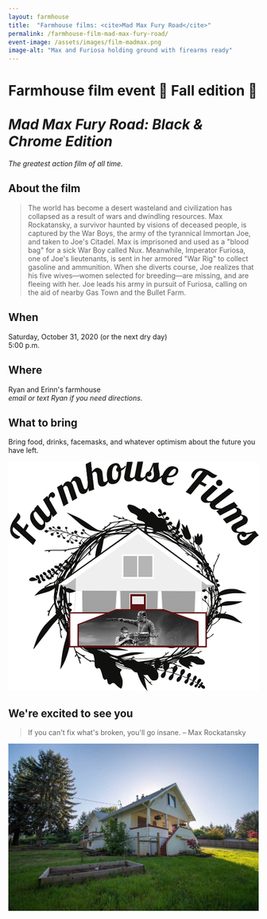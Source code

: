 ```yaml
---
layout: farmhouse
title:  "Farmhouse films: <cite>Mad Max Fury Road</cite>"
permalink: /farmhouse-film-mad-max-fury-road/
event-image: /assets/images/film-madmax.png
image-alt: "Max and Furiosa holding ground with firearms ready"
---
```


<h1>Farmhouse film event 🍁 Fall edition 🍁<br><br><cite>Mad Max Fury Road: Black & Chrome Edition</cite></h1>


_The greatest action film of all time._

## About the film

> The world has become a desert wasteland and civilization has collapsed as a result of wars and dwindling resources. Max Rockatansky, a survivor haunted by visions of deceased people, is captured by the War Boys, the army of the tyrannical Immortan Joe, and taken to Joe's Citadel. Max is imprisoned and used as a "blood bag" for a sick War Boy called Nux. Meanwhile, Imperator Furiosa, one of Joe's lieutenants, is sent in her armored "War Rig" to collect gasoline and ammunition. When she diverts course, Joe realizes that his five wives—women selected for breeding—are missing, and are fleeing with her. Joe leads his army in pursuit of Furiosa, calling on the aid of nearby Gas Town and the Bullet Farm. 

## When

Saturday, October 31, 2020 (or the next dry day)<br>
5:00 p.m.

## Where
Ryan and Erinn's farmhouse
<br><em>email or text Ryan if you need directions.</em>

## What to bring
Bring food, drinks, facemasks, and whatever optimism about the future you have left.

![The farmhouse logo, a botanical theme, with a black and white man with color background and rain](/assets/images/the-farmhouse-invite-film-mad-max.png)

## We're excited to see you

> If you can't fix what's broken, you'll go insane. – Max Rockatansky


![The Farmhouse in the gloaming](/assets/images/farmhouse.jpg)